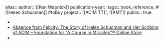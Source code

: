 alias::
author:: [[Ken Wapnick]] 
publication-year::
tags:: book, reference, #[[Helen Schucman]] #toBuy 
project:: [[ACIM TT]], [[AMT]]
public:: true

-
- [Absence from Felicity: The Story of Helen Schucman and Her Scribing of ACIM – Foundation for "A Course in Miracles"® Online Store](https://facimstore.org/products/absence-from-felicity-epub)
-